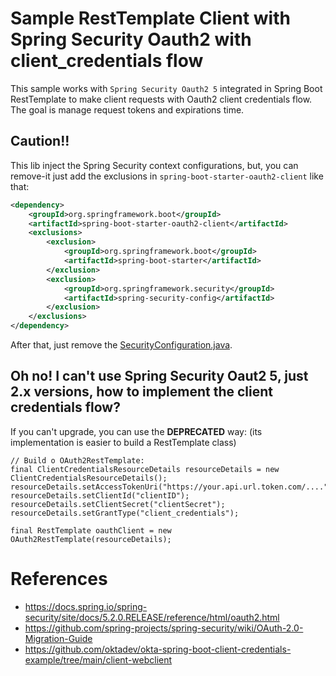 # Sample RestTemplate Client with Spring Security Oauth2 with client_credentials flow

This sample works with `Spring Security Oauth2 5` integrated in Spring Boot RestTemplate to make
client requests with Oauth2 client credentials flow. The goal is manage request tokens and expirations time.

## Caution!!

This lib inject the Spring Security context configurations, but, you can remove-it just 
add the exclusions in `spring-boot-starter-oauth2-client` like that:

```xml 
<dependency>
    <groupId>org.springframework.boot</groupId>
    <artifactId>spring-boot-starter-oauth2-client</artifactId>
    <exclusions>
        <exclusion>
            <groupId>org.springframework.boot</groupId>
            <artifactId>spring-boot-starter</artifactId>
        </exclusion>
        <exclusion>
            <groupId>org.springframework.security</groupId>
            <artifactId>spring-security-config</artifactId>
        </exclusion>
    </exclusions>
</dependency>
```

After that, just remove the [SecurityConfiguration.java](/src/main/java/br/com/helpdev/security/SecurityConfiguration.java).

## Oh no! I can't use Spring Security Oaut2 5, just 2.x versions, how to implement the client credentials flow?

If you can't upgrade, you can use the **DEPRECATED** way:
(its implementation is easier to build a RestTemplate class)
```
// Build o OAuth2RestTemplate:
final ClientCredentialsResourceDetails resourceDetails = new ClientCredentialsResourceDetails();
resourceDetails.setAccessTokenUri("https://your.api.url.token.com/....");
resourceDetails.setClientId("clientID");
resourceDetails.setClientSecret("clientSecret");
resourceDetails.setGrantType("client_credentials");

final RestTemplate oauthClient = new OAuth2RestTemplate(resourceDetails);
```

# References

- https://docs.spring.io/spring-security/site/docs/5.2.0.RELEASE/reference/html/oauth2.html
- https://github.com/spring-projects/spring-security/wiki/OAuth-2.0-Migration-Guide
- https://github.com/oktadev/okta-spring-boot-client-credentials-example/tree/main/client-webclient
